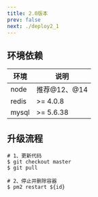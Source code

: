 ```yaml
---
title: 2.0版本
prev: false
next: ./deploy2_1
---
```


<!-- ## 安装

(描述依赖项，及其安装/配置方式)

| 环境  | 说明      |
| ----- | --------- |
| jdk   | >= v1.8   |
| node  | >= 8.9.3  |
| redis | >= 4.0.8  |
| mysql | >= 5.6.38 |

1、进入项目目录
```
cd flyfish
```
2、修改mysql、redis配置文件
```
vim src/common/config/adapter.js
vim src/common/config/adapter.production.js
```
3、修改code-server配置文件
```
vim code-server/linux/out/browser/pages/vscode.browserified.js
```

4、build dockerfile
```
docker build -t flyfish .
```

5、run docker
```
docker run -itd --name flyfish -p 8364:8364 -p 3306:3306 -p 6379:6379 -p 8081:8081 flyfish
```

## 服务器管理

```
docker exec -it flyfish /bin/bash
```

## 升级
1、更新代码
```
git checkout master
git pull
```
2、更新容器
```
重复【安装】步骤
``` -->

## 环境依赖

| 环境  | 说明         |
| ----- | ------------ |
| node  | 推荐@12、@14 |
| redis | >= 4.0.8     |
| mysql | >= 5.6.38    |

<!-- ## 部署流程

- [基础环境准备篇.md](https://gitee.com/CloudWise/fly-fish/blob/2.0/doc/基础环境准备篇.md)
- [code_server 部署篇](https://gitee.com/CloudWise/fly-fish/blob/2.0/doc/code_server部署篇.md)
- [应用平台部署篇 v2.0](https://gitee.com/CloudWise/fly-fish/blob/2.0/doc/应用平台部署篇v2.0.md)
- [组件开发平台部署篇](https://gitee.com/CloudWise/fly-fish/blob/2.0/doc/组件开发平台部署篇.md) -->

## 升级流程

```
# 1、更新代码
$ git checkout master
$ git pull

# 2、停止并删除容器
$ pm2 restart ${id}

```